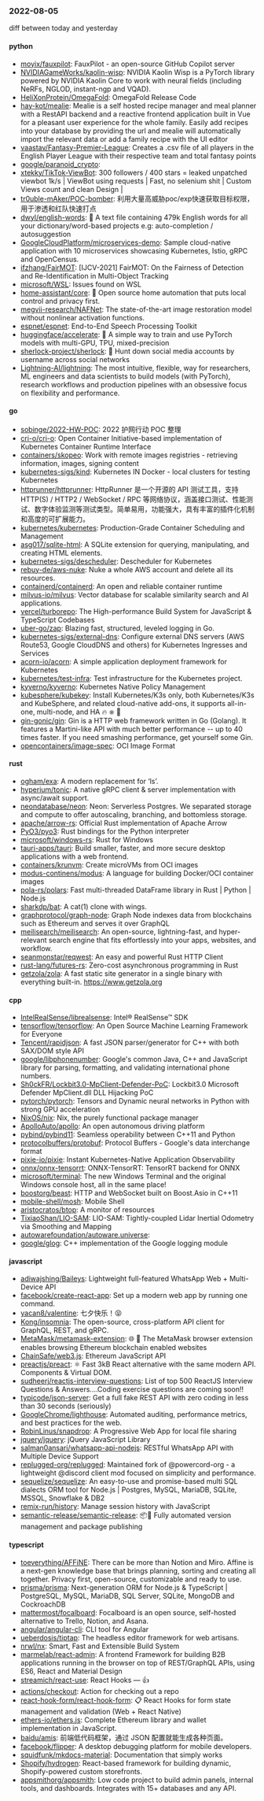 ### 2022-08-05
diff between today and yesterday

#### python
* [moyix/fauxpilot](https://github.com/moyix/fauxpilot): FauxPilot - an open-source GitHub Copilot server
* [NVIDIAGameWorks/kaolin-wisp](https://github.com/NVIDIAGameWorks/kaolin-wisp): NVIDIA Kaolin Wisp is a PyTorch library powered by NVIDIA Kaolin Core to work with neural fields (including NeRFs, NGLOD, instant-ngp and VQAD).
* [HeliXonProtein/OmegaFold](https://github.com/HeliXonProtein/OmegaFold): OmegaFold Release Code
* [hay-kot/mealie](https://github.com/hay-kot/mealie): Mealie is a self hosted recipe manager and meal planner with a RestAPI backend and a reactive frontend application built in Vue for a pleasant user experience for the whole family. Easily add recipes into your database by providing the url and mealie will automatically import the relevant data or add a family recipe with the UI editor
* [vaastav/Fantasy-Premier-League](https://github.com/vaastav/Fantasy-Premier-League): Creates a .csv file of all players in the English Player League with their respective team and total fantasy points
* [google/paranoid_crypto](https://github.com/google/paranoid_crypto): 
* [xtekky/TikTok-ViewBot](https://github.com/xtekky/TikTok-ViewBot): 300 followers / 400 stars = leaked unpatched viewbot 1k/s | ViewBot using requests | Fast, no selenium shit | Custom Views count and clean Design |
* [tr0uble-mAker/POC-bomber](https://github.com/tr0uble-mAker/POC-bomber): 利用大量高威胁poc/exp快速获取目标权限，用于渗透和红队快速打点
* [dwyl/english-words](https://github.com/dwyl/english-words): 📝 A text file containing 479k English words for all your dictionary/word-based projects e.g: auto-completion / autosuggestion
* [GoogleCloudPlatform/microservices-demo](https://github.com/GoogleCloudPlatform/microservices-demo): Sample cloud-native application with 10 microservices showcasing Kubernetes, Istio, gRPC and OpenCensus.
* [ifzhang/FairMOT](https://github.com/ifzhang/FairMOT): [IJCV-2021] FairMOT: On the Fairness of Detection and Re-Identification in Multi-Object Tracking
* [microsoft/WSL](https://github.com/microsoft/WSL): Issues found on WSL
* [home-assistant/core](https://github.com/home-assistant/core): 🏡 Open source home automation that puts local control and privacy first.
* [megvii-research/NAFNet](https://github.com/megvii-research/NAFNet): The state-of-the-art image restoration model without nonlinear activation functions.
* [espnet/espnet](https://github.com/espnet/espnet): End-to-End Speech Processing Toolkit
* [huggingface/accelerate](https://github.com/huggingface/accelerate): 🚀 A simple way to train and use PyTorch models with multi-GPU, TPU, mixed-precision
* [sherlock-project/sherlock](https://github.com/sherlock-project/sherlock): 🔎 Hunt down social media accounts by username across social networks
* [Lightning-AI/lightning](https://github.com/Lightning-AI/lightning): The most intuitive, flexible, way for researchers, ML engineers and data scientists to build models (with PyTorch), research workflows and production pipelines with an obsessive focus on flexibility and performance.

#### go
* [sobinge/2022-HW-POC](https://github.com/sobinge/2022-HW-POC): 2022 护网行动 POC 整理
* [cri-o/cri-o](https://github.com/cri-o/cri-o): Open Container Initiative-based implementation of Kubernetes Container Runtime Interface
* [containers/skopeo](https://github.com/containers/skopeo): Work with remote images registries - retrieving information, images, signing content
* [kubernetes-sigs/kind](https://github.com/kubernetes-sigs/kind): Kubernetes IN Docker - local clusters for testing Kubernetes
* [httprunner/httprunner](https://github.com/httprunner/httprunner): HttpRunner 是一个开源的 API 测试工具，支持 HTTP(S) / HTTP2 / WebSocket / RPC 等网络协议，涵盖接口测试、性能测试、数字体验监测等测试类型。简单易用，功能强大，具有丰富的插件化机制和高度的可扩展能力。
* [kubernetes/kubernetes](https://github.com/kubernetes/kubernetes): Production-Grade Container Scheduling and Management
* [asg017/sqlite-html](https://github.com/asg017/sqlite-html): A SQLite extension for querying, manipulating, and creating HTML elements.
* [kubernetes-sigs/descheduler](https://github.com/kubernetes-sigs/descheduler): Descheduler for Kubernetes
* [rebuy-de/aws-nuke](https://github.com/rebuy-de/aws-nuke): Nuke a whole AWS account and delete all its resources.
* [containerd/containerd](https://github.com/containerd/containerd): An open and reliable container runtime
* [milvus-io/milvus](https://github.com/milvus-io/milvus): Vector database for scalable similarity search and AI applications.
* [vercel/turborepo](https://github.com/vercel/turborepo): The High-performance Build System for JavaScript & TypeScript Codebases
* [uber-go/zap](https://github.com/uber-go/zap): Blazing fast, structured, leveled logging in Go.
* [kubernetes-sigs/external-dns](https://github.com/kubernetes-sigs/external-dns): Configure external DNS servers (AWS Route53, Google CloudDNS and others) for Kubernetes Ingresses and Services
* [acorn-io/acorn](https://github.com/acorn-io/acorn): A simple application deployment framework for Kubernetes
* [kubernetes/test-infra](https://github.com/kubernetes/test-infra): Test infrastructure for the Kubernetes project.
* [kyverno/kyverno](https://github.com/kyverno/kyverno): Kubernetes Native Policy Management
* [kubesphere/kubekey](https://github.com/kubesphere/kubekey): Install Kubernetes/K3s only, both Kubernetes/K3s and KubeSphere, and related cloud-native add-ons, it supports all-in-one, multi-node, and HA 🔥 ⎈ 🐳
* [gin-gonic/gin](https://github.com/gin-gonic/gin): Gin is a HTTP web framework written in Go (Golang). It features a Martini-like API with much better performance -- up to 40 times faster. If you need smashing performance, get yourself some Gin.
* [opencontainers/image-spec](https://github.com/opencontainers/image-spec): OCI Image Format

#### rust
* [ogham/exa](https://github.com/ogham/exa): A modern replacement for ‘ls’.
* [hyperium/tonic](https://github.com/hyperium/tonic): A native gRPC client & server implementation with async/await support.
* [neondatabase/neon](https://github.com/neondatabase/neon): Neon: Serverless Postgres. We separated storage and compute to offer autoscaling, branching, and bottomless storage.
* [apache/arrow-rs](https://github.com/apache/arrow-rs): Official Rust implementation of Apache Arrow
* [PyO3/pyo3](https://github.com/PyO3/pyo3): Rust bindings for the Python interpreter
* [microsoft/windows-rs](https://github.com/microsoft/windows-rs): Rust for Windows
* [tauri-apps/tauri](https://github.com/tauri-apps/tauri): Build smaller, faster, and more secure desktop applications with a web frontend.
* [containers/krunvm](https://github.com/containers/krunvm): Create microVMs from OCI images
* [modus-continens/modus](https://github.com/modus-continens/modus): A language for building Docker/OCI container images
* [pola-rs/polars](https://github.com/pola-rs/polars): Fast multi-threaded DataFrame library in Rust | Python | Node.js
* [sharkdp/bat](https://github.com/sharkdp/bat): A cat(1) clone with wings.
* [graphprotocol/graph-node](https://github.com/graphprotocol/graph-node): Graph Node indexes data from blockchains such as Ethereum and serves it over GraphQL
* [meilisearch/meilisearch](https://github.com/meilisearch/meilisearch): An open-source, lightning-fast, and hyper-relevant search engine that fits effortlessly into your apps, websites, and workflow.
* [seanmonstar/reqwest](https://github.com/seanmonstar/reqwest): An easy and powerful Rust HTTP Client
* [rust-lang/futures-rs](https://github.com/rust-lang/futures-rs): Zero-cost asynchronous programming in Rust
* [getzola/zola](https://github.com/getzola/zola): A fast static site generator in a single binary with everything built-in. https://www.getzola.org

#### cpp
* [IntelRealSense/librealsense](https://github.com/IntelRealSense/librealsense): Intel® RealSense™ SDK
* [tensorflow/tensorflow](https://github.com/tensorflow/tensorflow): An Open Source Machine Learning Framework for Everyone
* [Tencent/rapidjson](https://github.com/Tencent/rapidjson): A fast JSON parser/generator for C++ with both SAX/DOM style API
* [google/libphonenumber](https://github.com/google/libphonenumber): Google's common Java, C++ and JavaScript library for parsing, formatting, and validating international phone numbers.
* [Sh0ckFR/Lockbit3.0-MpClient-Defender-PoC](https://github.com/Sh0ckFR/Lockbit3.0-MpClient-Defender-PoC): Lockbit3.0 Microsoft Defender MpClient.dll DLL Hijacking PoC
* [pytorch/pytorch](https://github.com/pytorch/pytorch): Tensors and Dynamic neural networks in Python with strong GPU acceleration
* [NixOS/nix](https://github.com/NixOS/nix): Nix, the purely functional package manager
* [ApolloAuto/apollo](https://github.com/ApolloAuto/apollo): An open autonomous driving platform
* [pybind/pybind11](https://github.com/pybind/pybind11): Seamless operability between C++11 and Python
* [protocolbuffers/protobuf](https://github.com/protocolbuffers/protobuf): Protocol Buffers - Google's data interchange format
* [pixie-io/pixie](https://github.com/pixie-io/pixie): Instant Kubernetes-Native Application Observability
* [onnx/onnx-tensorrt](https://github.com/onnx/onnx-tensorrt): ONNX-TensorRT: TensorRT backend for ONNX
* [microsoft/terminal](https://github.com/microsoft/terminal): The new Windows Terminal and the original Windows console host, all in the same place!
* [boostorg/beast](https://github.com/boostorg/beast): HTTP and WebSocket built on Boost.Asio in C++11
* [mobile-shell/mosh](https://github.com/mobile-shell/mosh): Mobile Shell
* [aristocratos/btop](https://github.com/aristocratos/btop): A monitor of resources
* [TixiaoShan/LIO-SAM](https://github.com/TixiaoShan/LIO-SAM): LIO-SAM: Tightly-coupled Lidar Inertial Odometry via Smoothing and Mapping
* [autowarefoundation/autoware.universe](https://github.com/autowarefoundation/autoware.universe): 
* [google/glog](https://github.com/google/glog): C++ implementation of the Google logging module

#### javascript
* [adiwajshing/Baileys](https://github.com/adiwajshing/Baileys): Lightweight full-featured WhatsApp Web + Multi-Device API
* [facebook/create-react-app](https://github.com/facebook/create-react-app): Set up a modern web app by running one command.
* [yacan8/valentine](https://github.com/yacan8/valentine): 七夕快乐！😝
* [Kong/insomnia](https://github.com/Kong/insomnia): The open-source, cross-platform API client for GraphQL, REST, and gRPC.
* [MetaMask/metamask-extension](https://github.com/MetaMask/metamask-extension): 🌐 🔌 The MetaMask browser extension enables browsing Ethereum blockchain enabled websites
* [ChainSafe/web3.js](https://github.com/ChainSafe/web3.js): Ethereum JavaScript API
* [preactjs/preact](https://github.com/preactjs/preact): ⚛️ Fast 3kB React alternative with the same modern API. Components & Virtual DOM.
* [sudheerj/reactjs-interview-questions](https://github.com/sudheerj/reactjs-interview-questions): List of top 500 ReactJS Interview Questions & Answers....Coding exercise questions are coming soon!!
* [typicode/json-server](https://github.com/typicode/json-server): Get a full fake REST API with zero coding in less than 30 seconds (seriously)
* [GoogleChrome/lighthouse](https://github.com/GoogleChrome/lighthouse): Automated auditing, performance metrics, and best practices for the web.
* [RobinLinus/snapdrop](https://github.com/RobinLinus/snapdrop): A Progressive Web App for local file sharing
* [jquery/jquery](https://github.com/jquery/jquery): jQuery JavaScript Library
* [salman0ansari/whatsapp-api-nodejs](https://github.com/salman0ansari/whatsapp-api-nodejs): RESTful WhatsApp API with Multiple Device Support
* [replugged-org/replugged](https://github.com/replugged-org/replugged): Maintained fork of @powercord-org - a lightweight @discord client mod focused on simplicity and performance.
* [sequelize/sequelize](https://github.com/sequelize/sequelize): An easy-to-use and promise-based multi SQL dialects ORM tool for Node.js | Postgres, MySQL, MariaDB, SQLite, MSSQL, Snowflake & DB2
* [remix-run/history](https://github.com/remix-run/history): Manage session history with JavaScript
* [semantic-release/semantic-release](https://github.com/semantic-release/semantic-release): 📦🚀 Fully automated version management and package publishing

#### typescript
* [toeverything/AFFiNE](https://github.com/toeverything/AFFiNE): There can be more than Notion and Miro. Affine is a next-gen knowledge base that brings planning, sorting and creating all together. Privacy first, open-source, customizable and ready to use.
* [prisma/prisma](https://github.com/prisma/prisma): Next-generation ORM for Node.js & TypeScript | PostgreSQL, MySQL, MariaDB, SQL Server, SQLite, MongoDB and CockroachDB
* [mattermost/focalboard](https://github.com/mattermost/focalboard): Focalboard is an open source, self-hosted alternative to Trello, Notion, and Asana.
* [angular/angular-cli](https://github.com/angular/angular-cli): CLI tool for Angular
* [ueberdosis/tiptap](https://github.com/ueberdosis/tiptap): The headless editor framework for web artisans.
* [nrwl/nx](https://github.com/nrwl/nx): Smart, Fast and Extensible Build System
* [marmelab/react-admin](https://github.com/marmelab/react-admin): A frontend Framework for building B2B applications running in the browser on top of REST/GraphQL APIs, using ES6, React and Material Design
* [streamich/react-use](https://github.com/streamich/react-use): React Hooks — 👍
* [actions/checkout](https://github.com/actions/checkout): Action for checking out a repo
* [react-hook-form/react-hook-form](https://github.com/react-hook-form/react-hook-form): 📋 React Hooks for form state management and validation (Web + React Native)
* [ethers-io/ethers.js](https://github.com/ethers-io/ethers.js): Complete Ethereum library and wallet implementation in JavaScript.
* [baidu/amis](https://github.com/baidu/amis): 前端低代码框架，通过 JSON 配置就能生成各种页面。
* [facebook/flipper](https://github.com/facebook/flipper): A desktop debugging platform for mobile developers.
* [squidfunk/mkdocs-material](https://github.com/squidfunk/mkdocs-material): Documentation that simply works
* [Shopify/hydrogen](https://github.com/Shopify/hydrogen): React-based framework for building dynamic, Shopify-powered custom storefronts.
* [appsmithorg/appsmith](https://github.com/appsmithorg/appsmith): Low code project to build admin panels, internal tools, and dashboards. Integrates with 15+ databases and any API.
